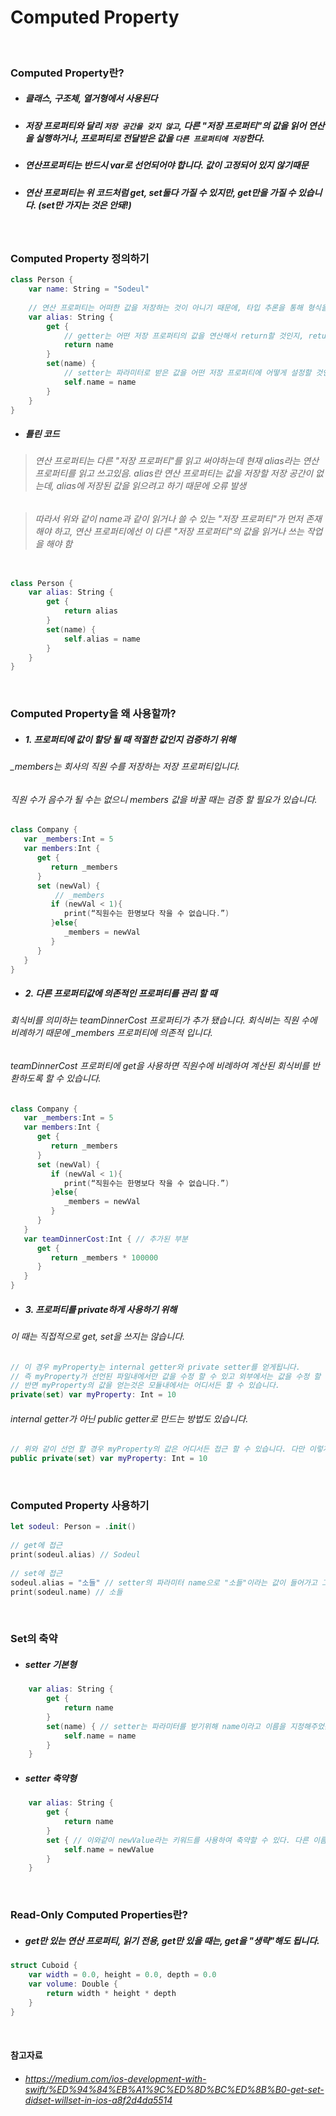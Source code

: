 # Computed Property

<br>

### Computed Property란?
- ##### 클래스, 구조체, 열거형에서 사용된다
- ##### 저장 프로퍼티와 달리 `저장 공간을 갖지 않고`, 다른 "저장 프로퍼티"의 값을 읽어 연산을 실행하거나, 프로퍼티로 전달받은 값을 `다른 프로퍼티에 저장`한다.
- ##### 연산프로퍼티는 반드시 var로 선언되어야 합니다. 값이 고정되어 있지 않기때문
- ##### 연산 프로퍼티는 위 코드처럼 get, set둘다 가질 수 있지만, get만을 가질 수 있습니다. (set만 가지는 것은 안돼!)

<br>

### Computed Property 정의하기
```Swift
class Person {
    var name: String = "Sodeul"
 
    // 연산 프로퍼티는 어떠한 값을 저장하는 것이 아니기 때문에, 타입 추론을 통해 형식을 알 수 없어서 반드시 선언할 때 타입 어노테이션을 통해 자료형을 명시해야 함 (String)
    var alias: String {
        get {
            // getter는 어떤 저장 프로퍼티의 값을 연산해서 return할 것인지, return 구문이 항상 존재해야 함
            return name
        }
        set(name) {
            // setter는 파라미터로 받은 값을 어떤 저장 프로퍼티에 어떻게 설정할 것인지를 구현
            self.name = name
        }
    }
}
```

- ##### 틀린 코드
> ###### 연산 프로퍼티는 다른 "저장 프로퍼티"를 읽고 써야하는데 현재 alias라는 연산 프로퍼티를 읽고 쓰고있음. alias란 연산 프로퍼티는 값을 저장할 저장 공간이 없는데, alias에 저장된 값을 읽으려고 하기 때문에 오류 발생

> ###### 따라서 위와 같이 name과 같이 읽거나 쓸 수 있는 "저장 프로퍼티"가 먼저 존재해야 하고, 연산 프로퍼티에선 이 다른 "저장 프로퍼티"의 값을 읽거나 쓰는 작업을 해야 함
```Swift

class Person {
    var alias: String {
        get {
            return alias
        }
        set(name) {
            self.alias = name
        }
    }
}
```

<br>

### Computed Property을 왜 사용할까?
- ##### 1. 프로퍼티에 값이 할당 될 때 적절한 값인지 검증하기 위해
###### _members는 회사의 직원 수를 저장하는 저장 프로퍼티입니다.
###### 직원 수가 음수가 될 수는 없으니 members 값을 바꿀 때는 검증 할 필요가 있습니다.
```Swift
class Company {
   var _members:Int = 5
   var members:Int {
      get {
         return _members
      }
      set (newVal) {
          // _members
         if (newVal < 1){
            print(“직원수는 한명보다 작을 수 없습니다.”)
         }else{
            _members = newVal
         }
      }
   }
}
```

- ##### 2. 다른 프로퍼티값에 의존적인 프로퍼티를 관리 할 때
###### 회식비를 의미하는 teamDinnerCost 프로퍼티가 추가 됐습니다. 회식비는 직원 수에 비례하기 때문에 _members 프로퍼티에 의존적 입니다.
###### teamDinnerCost 프로퍼티에 get을 사용하면 직원수에 비례하여 계산된 회식비를 반환하도록 할 수 있습니다.
```Swift
class Company {
   var _members:Int = 5
   var members:Int {
      get {
         return _members
      }
      set (newVal) {
         if (newVal < 1){
            print(“직원수는 한명보다 작을 수 없습니다.”)
         }else{
            _members = newVal
         }
      }
   }
   var teamDinnerCost:Int { // 추가된 부분
      get {
         return _members * 100000
      }
   }
}
```

- ##### 3. 프로퍼티를 private하게 사용하기 위해
###### 이 때는 직접적으로 get, set을 쓰지는 않습니다.
```Swift
// 이 경우 myProperty는 internal getter와 private setter를 얻게됩니다.
// 즉 myProperty가 선언된 파일내에서만 값을 수정 할 수 있고 외부에서는 값을 수정 할 수 없습니다.
// 반면 myProperty의 값을 얻는것은 모듈내에서는 어디서든 할 수 있습니다.
private(set) var myProperty: Int = 10
```

###### internal getter가 아닌 public getter로 만드는 방법도 있습니다.
```Swift
// 위와 같이 선언 할 경우 myProperty의 값은 어디서든 접근 할 수 있습니다. 다만 이렇게 선언할 경우 class를 public 클래스로 선언 해주어야 합니다.
public private(set) var myProperty: Int = 10
```

<br>

### Computed Property 사용하기
```Swift
let sodeul: Person = .init()
 
// get에 접근
print(sodeul.alias) // Sodeul
 
// set에 접근
sodeul.alias = "소들" // setter의 파라미터 name으로 "소들"이라는 값이 들어가고 그 namedl alias로 들어감
print(sodeul.name) // 소들
```

<br>

### Set의 축약
- ##### setter 기본형
```Swift
    var alias: String {
        get {
            return name
        }
        set(name) { // setter는 파라미터를 받기위해 name이라고 이름을 지정해주었는데 (name)이부분을 생략하고 아래와 같이 쓸 수 있다.
            self.name = name
        }
    }
```

- ##### setter 축약형
```Swift
    var alias: String {
        get {
            return name
        }
        set { // 이와같이 newValue라는 키워드를 사용하여 축약할 수 있다. 다른 이름 안댐 newValue만 써야함
            self.name = newValue
        }
    }
```

<br>

### Read-Only Computed Properties란?
- ##### get만 있는 연산 프로퍼티, 읽기 전용, get만 있을 때는, get을 "생략"해도 됩니다. 

```Swift
struct Cuboid {
    var width = 0.0, height = 0.0, depth = 0.0
    var volume: Double {
        return width * height * depth
    }
}
```

<br>

#### 참고자료
- ###### https://medium.com/ios-development-with-swift/%ED%94%84%EB%A1%9C%ED%8D%BC%ED%8B%B0-get-set-didset-willset-in-ios-a8f2d4da5514